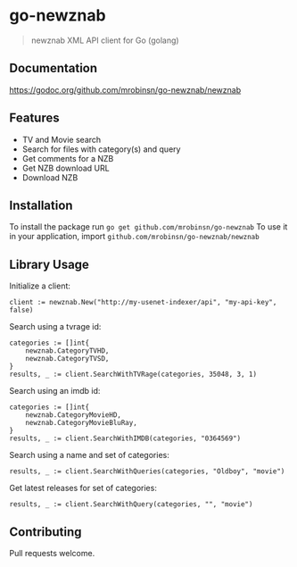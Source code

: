 # go-newznab

> newznab XML API client for Go (golang)

## Documentation
https://godoc.org/github.com/mrobinsn/go-newznab/newznab

## Features
- TV and Movie search
- Search for files with category(s) and query
- Get comments for a NZB
- Get NZB download URL
- Download NZB

## Installation
To install the package run `go get github.com/mrobinsn/go-newznab`
To use it in your application, import `github.com/mrobinsn/go-newznab/newznab`

## Library Usage

Initialize a client:
```
client := newznab.New("http://my-usenet-indexer/api", "my-api-key", false)

```

Search using a tvrage id:
```
categories := []int{
    newznab.CategoryTVHD,
    newznab.CategoryTVSD,
}
results, _ := client.SearchWithTVRage(categories, 35048, 3, 1)
```

Search using an imdb id:
```
categories := []int{
    newznab.CategoryMovieHD,
    newznab.CategoryMovieBluRay,
}
results, _ := client.SearchWithIMDB(categories, "0364569")
```

Search using a name and set of categories:
```
results, _ := client.SearchWithQueries(categories, "Oldboy", "movie")
```

Get latest releases for set of categories:
```
results, _ := client.SearchWithQuery(categories, "", "movie")
```

## Contributing
Pull requests welcome.
